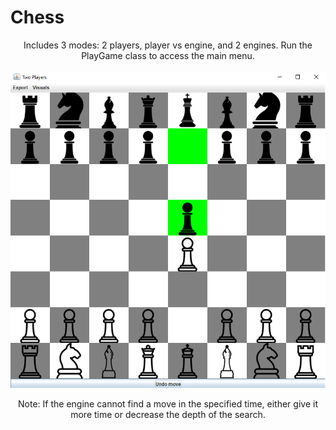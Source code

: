 # Chess

<p align="center">
  Includes 3 modes: 2 players, player vs engine, and 2 engines. Run the PlayGame class to access the main menu.<br/><br/>
  <img src="Thumbnail.png" align="center"><br/><br/>
  Note: If the engine cannot find a move in the specified time, either give it more time or decrease the depth of the search.
</p>

